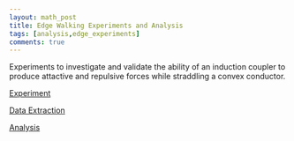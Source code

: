 ```yaml
---
layout: math_post 
title: Edge Walking Experiments and Analysis
tags: [analysis,edge_experiments]
comments: true
---
```


Experiments to investigate and validate the ability of an induction coupler to produce attactive and repulsive forces while straddling a convex conductor. 

[Experiment](air_track_data_acquisition.html)

[Data Extraction](air_track_image_analysis.html)

[Analysis](air_track_force_analysis.html)